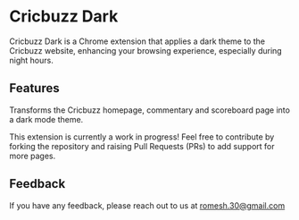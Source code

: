 # Cricbuzz Dark

Cricbuzz Dark is a Chrome extension that applies a dark theme to the Cricbuzz website, enhancing your browsing experience, especially during night hours.


## Features

Transforms the Cricbuzz homepage, commentary and scoreboard page into a dark mode theme.

This extension is currently a work in progress! Feel free to contribute by forking the repository and raising Pull Requests (PRs) to add support for more pages.


## Feedback

If you have any feedback, please reach out to us at romesh.30@gmail.com


